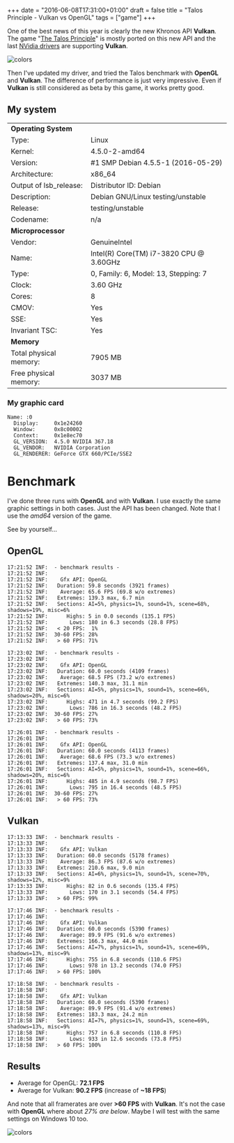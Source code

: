 +++
date = "2016-06-08T17:31:00+01:00"
draft = false
title = "Talos Principle - Vulkan vs OpenGL"
tags = ["game"]
+++

One of the best news of this year is clearly the new Khronos API **Vulkan**. The game "[The Talos Principle](http://www.croteam.com/talosprinciple/)" is mostly ported on this new API and the last [NVidia drivers](https://developer.nvidia.com/vulkan-driver) are supporting **Vulkan**.

![colors](/img/talos.jpg)

Then I've updated my driver, and tried the Talos benchmark with **OpenGL** and **Vulkan**. The difference of performance is just very impressive. Even if **Vulkan** is still considered as beta by this game, it works pretty good.

## My system

| | |
| --- | --- |
| **Operating System** ||
| Type: | Linux |
| Kernel: |4.5.0-2-amd64 |
| Version: |#1 SMP Debian 4.5.5-1 (2016-05-29) |
| Architecture: |x86_64 |
| Output of lsb_release: |Distributor ID: Debian |
|  Description: |Debian GNU/Linux testing/unstable |
|  Release: |testing/unstable |
|  Codename: |n/a |
| **Microprocessor** ||
|Vendor: |GenuineIntel|
|Name: |Intel(R) Core(TM) i7-3820 CPU @ 3.60GHz|
|Type: |0, Family: 6, Model: 13, Stepping: 7|
|Clock: |3.60 GHz|
|Cores: |8|
|CMOV: |Yes|
|SSE: |Yes|
|Invariant TSC: |Yes|
| **Memory** ||
|Total physical memory: |7905 MB|
|Free physical memory: |3037 MB|


### My graphic card

```text
Name: :0
  Display:     0x1e24260
  Window:      0x8c00002
  Context:     0x1e8ec70
  GL_VERSION:  4.5.0 NVIDIA 367.18
  GL_VENDOR:   NVIDIA Corporation
  GL_RENDERER: GeForce GTX 660/PCIe/SSE2
```

# Benchmark

I've done three runs with **OpenGL** and with **Vulkan**. I use exactly the same graphic settings in both cases. Just the API has been changed. Note that I use the _amd64_ version of the game.

See by yourself...

## OpenGL

```text
17:21:52 INF:  - benchmark results -
17:21:52 INF:  
17:21:52 INF:    Gfx API: OpenGL
17:21:52 INF:   Duration: 59.8 seconds (3921 frames)
17:21:52 INF:    Average: 65.6 FPS (69.8 w/o extremes)
17:21:52 INF:   Extremes: 139.3 max, 6.7 min
17:21:52 INF:   Sections: AI=5%, physics=1%, sound=1%, scene=68%, shadows=19%, misc=6%
17:21:52 INF:      Highs: 5 in 0.0 seconds (135.1 FPS)
17:21:52 INF:       Lows: 180 in 6.3 seconds (28.8 FPS)
17:21:52 INF:   < 20 FPS:  1%
17:21:52 INF:  30-60 FPS: 28%
17:21:52 INF:   > 60 FPS: 71%
```
```text
17:23:02 INF:  - benchmark results -
17:23:02 INF:  
17:23:02 INF:    Gfx API: OpenGL
17:23:02 INF:   Duration: 60.0 seconds (4109 frames)
17:23:02 INF:    Average: 68.5 FPS (73.2 w/o extremes)
17:23:02 INF:   Extremes: 140.3 max, 31.1 min
17:23:02 INF:   Sections: AI=5%, physics=1%, sound=1%, scene=66%, shadows=20%, misc=6%
17:23:02 INF:      Highs: 471 in 4.7 seconds (99.2 FPS)
17:23:02 INF:       Lows: 786 in 16.3 seconds (48.2 FPS)
17:23:02 INF:  30-60 FPS: 27%
17:23:02 INF:   > 60 FPS: 73%
```
```text
17:26:01 INF:  - benchmark results -
17:26:01 INF:  
17:26:01 INF:    Gfx API: OpenGL
17:26:01 INF:   Duration: 60.0 seconds (4113 frames)
17:26:01 INF:    Average: 68.6 FPS (73.3 w/o extremes)
17:26:01 INF:   Extremes: 137.4 max, 31.0 min
17:26:01 INF:   Sections: AI=5%, physics=1%, sound=1%, scene=66%, shadows=20%, misc=6%
17:26:01 INF:      Highs: 485 in 4.9 seconds (98.7 FPS)
17:26:01 INF:       Lows: 795 in 16.4 seconds (48.5 FPS)
17:26:01 INF:  30-60 FPS: 27%
17:26:01 INF:   > 60 FPS: 73%
```

## Vulkan

```text
17:13:33 INF:  - benchmark results -
17:13:33 INF:  
17:13:33 INF:    Gfx API: Vulkan
17:13:33 INF:   Duration: 60.0 seconds (5178 frames)
17:13:33 INF:    Average: 86.3 FPS (87.6 w/o extremes)
17:13:33 INF:   Extremes: 210.6 max, 9.0 min
17:13:33 INF:   Sections: AI=6%, physics=1%, sound=1%, scene=70%, shadows=12%, misc=9%
17:13:33 INF:      Highs: 82 in 0.6 seconds (135.4 FPS)
17:13:33 INF:       Lows: 170 in 3.1 seconds (54.4 FPS)
17:13:33 INF:   > 60 FPS: 99%
```
```text
17:17:46 INF:  - benchmark results -
17:17:46 INF:  
17:17:46 INF:    Gfx API: Vulkan
17:17:46 INF:   Duration: 60.0 seconds (5390 frames)
17:17:46 INF:    Average: 89.9 FPS (91.6 w/o extremes)
17:17:46 INF:   Extremes: 166.3 max, 44.0 min
17:17:46 INF:   Sections: AI=7%, physics=1%, sound=1%, scene=69%, shadows=13%, misc=9%
17:17:46 INF:      Highs: 755 in 6.8 seconds (110.6 FPS)
17:17:46 INF:       Lows: 978 in 13.2 seconds (74.0 FPS)
17:17:46 INF:   > 60 FPS: 100%
```
```text
17:18:58 INF:  - benchmark results -
17:18:58 INF:  
17:18:58 INF:    Gfx API: Vulkan
17:18:58 INF:   Duration: 60.0 seconds (5390 frames)
17:18:58 INF:    Average: 89.9 FPS (91.4 w/o extremes)
17:18:58 INF:   Extremes: 183.3 max, 24.2 min
17:18:58 INF:   Sections: AI=7%, physics=1%, sound=1%, scene=69%, shadows=13%, misc=9%
17:18:58 INF:      Highs: 757 in 6.8 seconds (110.8 FPS)
17:18:58 INF:       Lows: 933 in 12.6 seconds (73.8 FPS)
17:18:58 INF:   > 60 FPS: 100%
```

## Results

- Average for OpenGL: **72.1 FPS**
- Average for Vulkan: **90.2 FPS** (increase of **~18 FPS**)

And note that all framerates are over **>60 FPS** with **Vulkan**. It's not the case with **OpenGL** where about _27% are below_. Maybe I will test with the same settings on Windows 10 too.

![colors](/img/bench.svg)
